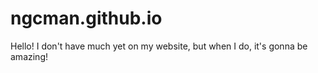 # ngcman.github.io
Hello! I don't have much yet on my website, but when I do, it's gonna be amazing!

